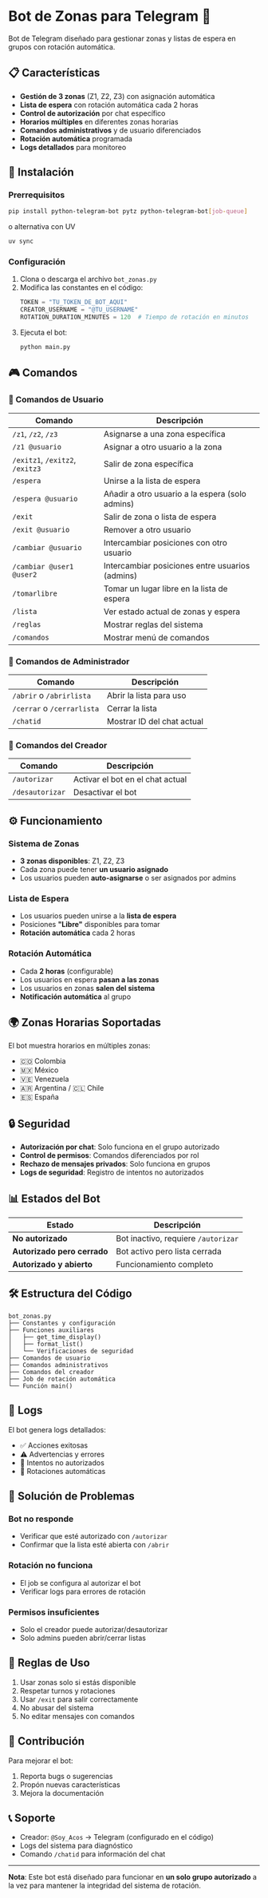 # Bot de Zonas para Telegram 🤖

Bot de Telegram diseñado para gestionar zonas y listas de espera en grupos con rotación automática.

## 📋 Características

- **Gestión de 3 zonas** (Z1, Z2, Z3) con asignación automática
- **Lista de espera** con rotación automática cada 2 horas
- **Control de autorización** por chat específico
- **Horarios múltiples** en diferentes zonas horarias
- **Comandos administrativos** y de usuario diferenciados
- **Rotación automática** programada
- **Logs detallados** para monitoreo

## 🚀 Instalación

### Prerrequisitos

```bash
pip install python-telegram-bot pytz python-telegram-bot[job-queue]
```

o alternativa con UV

```bash
uv sync
```

### Configuración

1. Clona o descarga el archivo `bot_zonas.py`
2. Modifica las constantes en el código:
   ```python
   TOKEN = "TU_TOKEN_DE_BOT_AQUI"
   CREATOR_USERNAME = "@TU_USERNAME"
   ROTATION_DURATION_MINUTES = 120  # Tiempo de rotación en minutos
   ```
3. Ejecuta el bot:
   ```bash
   python main.py
   ```

## 🎮 Comandos

### 👤 Comandos de Usuario

| Comando | Descripción |
|---------|-------------|
| `/z1`, `/z2`, `/z3` | Asignarse a una zona específica |
| `/z1 @usuario` | Asignar a otro usuario a la zona |
| `/exitz1`, `/exitz2`, `/exitz3` | Salir de zona específica |
| `/espera` | Unirse a la lista de espera |
| `/espera @usuario` | Añadir a otro usuario a la espera (solo admins) |
| `/exit` | Salir de zona o lista de espera |
| `/exit @usuario` | Remover a otro usuario |
| `/cambiar @usuario` | Intercambiar posiciones con otro usuario |
| `/cambiar @user1 @user2` | Intercambiar posiciones entre usuarios (admins) |
| `/tomarlibre` | Tomar un lugar libre en la lista de espera |
| `/lista` | Ver estado actual de zonas y espera |
| `/reglas` | Mostrar reglas del sistema |
| `/comandos` | Mostrar menú de comandos |

### 👥 Comandos de Administrador

| Comando | Descripción |
|---------|-------------|
| `/abrir` o `/abrirlista` | Abrir la lista para uso |
| `/cerrar` o `/cerrarlista` | Cerrar la lista |
| `/chatid` | Mostrar ID del chat actual |

### 👑 Comandos del Creador

| Comando | Descripción |
|---------|-------------|
| `/autorizar` | Activar el bot en el chat actual |
| `/desautorizar` | Desactivar el bot |

## ⚙️ Funcionamiento

### Sistema de Zonas
- **3 zonas disponibles**: Z1, Z2, Z3
- Cada zona puede tener **un usuario asignado**
- Los usuarios pueden **auto-asignarse** o ser asignados por admins

### Lista de Espera
- Los usuarios pueden unirse a la **lista de espera**
- Posiciones **"Libre"** disponibles para tomar
- **Rotación automática** cada 2 horas

### Rotación Automática
- Cada **2 horas** (configurable)
- Los usuarios en espera **pasan a las zonas**
- Los usuarios en zonas **salen del sistema**
- **Notificación automática** al grupo

## 🌍 Zonas Horarias Soportadas

El bot muestra horarios en múltiples zonas:
- 🇨🇴 Colombia
- 🇲🇽 México  
- 🇻🇪 Venezuela
- 🇦🇷 Argentina / 🇨🇱 Chile
- 🇪🇸 España

## 🔒 Seguridad

- **Autorización por chat**: Solo funciona en el grupo autorizado
- **Control de permisos**: Comandos diferenciados por rol
- **Rechazo de mensajes privados**: Solo funciona en grupos
- **Logs de seguridad**: Registro de intentos no autorizados

## 📊 Estados del Bot

| Estado | Descripción |
|--------|-------------|
| **No autorizado** | Bot inactivo, requiere `/autorizar` |
| **Autorizado pero cerrado** | Bot activo pero lista cerrada |  
| **Autorizado y abierto** | Funcionamiento completo |

## 🛠️ Estructura del Código

```
bot_zonas.py
├── Constantes y configuración
├── Funciones auxiliares
│   ├── get_time_display()
│   ├── format_list()
│   └── Verificaciones de seguridad
├── Comandos de usuario
├── Comandos administrativos  
├── Comandos del creador
├── Job de rotación automática
└── Función main()
```

## 📝 Logs

El bot genera logs detallados:
- ✅ Acciones exitosas
- ⚠️ Advertencias y errores
- 🚫 Intentos no autorizados
- 🔄 Rotaciones automáticas

## 🐛 Solución de Problemas

### Bot no responde
- Verificar que esté autorizado con `/autorizar`
- Confirmar que la lista esté abierta con `/abrir`

### Rotación no funciona  
- El job se configura al autorizar el bot
- Verificar logs para errores de rotación

### Permisos insuficientes
- Solo el creador puede autorizar/desautorizar
- Solo admins pueden abrir/cerrar listas

## 📄 Reglas de Uso

1. Usar zonas solo si estás disponible
2. Respetar turnos y rotaciones  
3. Usar `/exit` para salir correctamente
4. No abusar del sistema
5. No editar mensajes con comandos

## 🤝 Contribución

Para mejorar el bot:
1. Reporta bugs o sugerencias
2. Propón nuevas características
3. Mejora la documentación

## 📞 Soporte

- Creador: `@Soy_Acos` -> Telegram (configurado en el código)
- Logs del sistema para diagnóstico
- Comando `/chatid` para información del chat

---

**Nota**: Este bot está diseñado para funcionar en **un solo grupo autorizado** a la vez para mantener la integridad del sistema de rotación.
